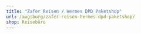 ```yaml
---
title: "Zafer Reisen / Hermes DPD Paketshop"
url: /augsburg/zafer-reisen-hermes-dpd-paketshop/
shop: Reisebüro
---
```

